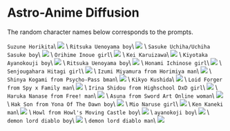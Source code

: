 # Astro-Anime Diffusion
The random character names below corresponds to the prompts.

`Suzune Horikita`\\
![](https://media.discordapp.net/attachments/884528247998664744/1040160722828673084/image.png)
\\
`Ritsuka Uenoyama boy`\\
![](https://media.discordapp.net/attachments/884528247998664744/1040369649960882286/image.png)
\\
`Sasuke Uchiha/Uchiha Sasuke boy`\\
![](https://media.discordapp.net/attachments/884528247998664744/1040367247560032317/image.png)
\\
`Orihime Inoue girl`\\
![](https://media.discordapp.net/attachments/884528247998664744/1040377888911929344/image.png)
\\
`Kei Karuizawa`\\
![](https://media.discordapp.net/attachments/884528247998664744/1040160535234224169/image.png)
\\
`Kiyotaka Ayanokouji boy`\\
![](https://media.discordapp.net/attachments/884528247998664744/1040371282660827287/image.png)
\\
`Ritsuka Uenoyama boy`\\
![](https://media.discordapp.net/attachments/884528247998664744/1040368789025472543/image.png)
\\
`Honami Ichinose girl`\\
![](https://media.discordapp.net/attachments/884528247998664744/1040375603397927054/image.png)
\\
`Senjougahara Hitagi girl`\\
![](https://media.discordapp.net/attachments/884528247998664744/1040378924053573713/image.png)
\\
`Izumi Miyamura from Horimiya man`\\
![](https://media.discordapp.net/attachments/884528247998664744/1040381411359739944/image.png)
\\
`Shinya Kogami from Psycho-Pass bman`\\
![](https://media.discordapp.net/attachments/884528247998664744/1040379743125643304/image.png)
\\
`Kikyo Kushida`\\
![](https://media.discordapp.net/attachments/884528247998664744/1040374585339682957/image.png)
\\
`Loid Forger from Spy x Family man`\\
![](https://media.discordapp.net/attachments/884528247998664744/1040376098325798952/image.png)
\\
`Irina Shidou from Highschool DxD girl`\\
![](https://media.discordapp.net/attachments/884528247998664744/1040388256996540416/image.png)
\\
`Haruka Nanase from Free! man`\\
![](https://media.discordapp.net/attachments/884528247998664744/1040383277489463428/image.png)
\\
`Asuna from Sword Art Online woman`\\
![](https://media.discordapp.net/attachments/884528247998664744/1040387040124096573/image.png)
\\
`Hak Son from Yona Of The Dawn boy`\\
![](https://media.discordapp.net/attachments/884528247998664744/1040389536779350096/image.png)
\\
`Mio Naruse girl`\\
![](https://media.discordapp.net/attachments/884528247998664744/1040388685331439706/image.png)
\\
`Ken Kaneki man`\\
![](https://media.discordapp.net/attachments/884528247998664744/1040392206537719919/image.png)
\\
`Howl from Howl's Moving Castle boy`\\
![](https://media.discordapp.net/attachments/884528247998664744/1040385592598462504/image.png)
\\
`ayanokoji boy`\\
![](https://media.discordapp.net/attachments/884528247998664744/1040131261420818474/image.png)
\\
`demon lord diablo boy`\\
![](https://media.discordapp.net/attachments/884528247998664744/1040152757300117544/image.png)
\\
`demon lord diablo man`\\
![](https://media.discordapp.net/attachments/884528247998664744/1040146303377747979/image.png)